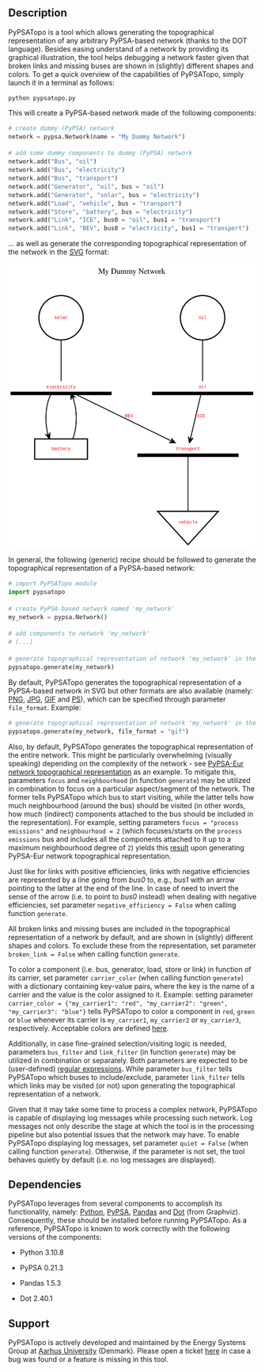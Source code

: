 Description
-----------
PyPSATopo is a tool which allows generating the topographical representation of any arbitrary PyPSA-based network (thanks to the DOT language). Besides easing understand of a network by providing its graphical illustration, the tool helps debugging a network faster given that broken links and missing buses are shown in (slightly) different shapes and colors. To get a quick overview of the capabilities of PyPSATopo, simply launch it in a terminal as follows:

    python pypsatopo.py

This will create a PyPSA-based network made of the following components:

```python
# create dummy (PyPSA) network
network = pypsa.Network(name = "My Dummy Network")

# add some dummy components to dummy (PyPSA) network
network.add("Bus", "oil")
network.add("Bus", "electricity")
network.add("Bus", "transport")
network.add("Generator", "oil", bus = "oil")
network.add("Generator", "solar", bus = "electricity")
network.add("Load", "vehicle", bus = "transport")
network.add("Store", "battery", bus = "electricity")
network.add("Link", "ICE", bus0 = "oil", bus1 = "transport")
network.add("Link", "BEV", bus0 = "electricity", bus1 = "transport")
```
... as well as generate the corresponding topographical representation of the network in the [SVG](https://en.wikipedia.org/wiki/SVG) format:

<img src = "resources/topography.svg" alt = "Topographical representation of network 'My Dymmy Network'" width = 500)>

In general, the following (generic) recipe should be followed to generate the topographical representation of a PyPSA-based network:

```python
# import PyPSATopo module
import pypsatopo

# create PyPSA-based network named 'my_network'
my_network = pypsa.Network()

# add components to network 'my_network'
# (...)

# generate topographical representation of network 'my_network' in the SVG format
pypsatopo.generate(my_network)
```

By default, PyPSATopo generates the topographical representation of a PyPSA-based network in SVG but other formats are also available (namely: [PNG](https://en.wikipedia.org/wiki/PNG), [JPG](https://en.wikipedia.org/wiki/JPEG), [GIF](https://en.wikipedia.org/wiki/GIF) and [PS](https://en.wikipedia.org/wiki/Postscript)), which can be specified through parameter `file_format`. Example:

```python
# generate topographical representation of network 'my_network' in the GIF format
pypsatopo.generate(my_network, file_format = "gif")
```

Also, by default, PyPSATopo generates the topographical representation of the entire network. This might be particularly overwhelming (visually speaking) depending on the complexity of the network - see [PyPSA-Eur network topographical representation](resources/pypsa-eur_topography.svg) as an example. To mitigate this, parameters `focus` and `neighbourhood` (in function `generate`) may be utilized in combination to focus on a particular aspect/segment of the network. The former tells PyPSATopo which bus to start visiting, while the latter tells how much neighbourhood (around the bus) should be visited (in other words, how much (indirect) components attached to the bus should be included in the representation). For example, setting parameters `focus = "process emissions"` and `neighbourhood = 2` (which focuses/starts on the `process emissions` bus and includes all the components attached to it up to a maximum neighbourhood degree of `2`) yields this [result](resources/pypsa-eur_process_emissions_topography.svg) upon generating PyPSA-Eur network topographical representation.

Just like for links with positive efficiencies, links with negative efficiencies are represented by a line going from *bus0* to, e.g., *bus1* with an arrow pointing to the latter at the end of the line. In case of need to invert the sense of the arrow (i.e. to point to *bus0* instead) when dealing with negative efficiencies, set parameter `negative_efficiency = False` when calling function `generate`.

All broken links and missing buses are included in the topographical representation of a network by default, and are shown in (slightly) different shapes and colors. To exclude these from the representation, set parameter `broken_link = False` when calling function `generate`.

To color a component (i.e. bus, generator, load, store or link) in function of its carrier, set parameter `carrier_color` (when calling function `generate`) with a dictionary containing key-value pairs, where the key is the name of a carrier and the value is the color assigned to it. Example: setting parameter `carrier_color = {"my_carrier1": "red", "my_carrier2": "green", "my_carrier3": "blue"}` tells PyPSATopo to color a component in `red`, `green` or `blue` whenever its carrier is `my_carrier1`, `my_carrier2` or `my_carrier3`, respectively. Acceptable colors are defined [here](https://graphviz.org/doc/info/colors.html).

Additionally, in case fine-grained selection/visiting logic is needed, parameters `bus_filter` and `link_filter` (in function `generate`) may be utilized in combination or separately. Both parameters are expected to be (user-defined) [regular expressions](https://en.wikipedia.org/wiki/Regular_expression). While parameter `bus_filter` tells PyPSATopo which buses to include/exclude, parameter `link_filter` tells which links may be visited (or not) upon generating the topographical representation of a network.

Given that it may take some time to process a complex network, PyPSATopo is capable of displaying log messages while processing such network. Log messages not only describe the stage at which the tool is in the processing pipeline but also potential issues that the network may have. To enable PyPSATopo displaying log messages, set parameter `quiet = False` (when calling function `generate`). Otherwise, if the parameter is not set, the tool behaves quietly by default (i.e. no log messages are displayed).


Dependencies
------------
PyPSATopo leverages from several components to accomplish its functionality, namely: [Python](https://www.python.org), [PyPSA](https://pypsa.org), [Pandas](https://pandas.pydata.org) and [Dot](https://graphviz.org) (from Graphviz). Consequently, these should be installed before running PyPSATopo. As a reference, PyPSATopo is known to work correctly with the following versions of the components:

- Python 3.10.8

- PyPSA 0.21.3

- Pandas 1.5.3

- Dot 2.40.1


Support
-------
PyPSATopo is actively developed and maintained by the Energy Systems Group at [Aarhus University](https://www.au.dk) (Denmark). Please open a ticket [here](https://github.com/ricnogfer/pypsatopo/issues) in case a bug was found or a feature is missing in this tool.

